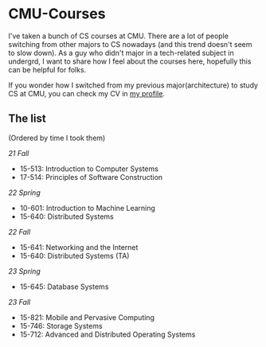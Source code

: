 # CMU-Courses

I've taken a bunch of CS courses at CMU. There are a lot of people switching from other majors to CS nowadays (and this trend doesn't seem to slow down). As a guy who didn't major in a tech-related subject in undergrd, I want to share how I feel about the courses here, hopefully this can be helpful for folks.

If you wonder how I switched from my previous major(architecture) to study CS at CMU, you can check my CV in [my profile](https://github.com/ScottLinnn).

## The list
(Ordered by time I took them)  

_21 Fall_
- 15-513: Introduction to Computer Systems
- 17-514: Principles of Software Construction

_22 Spring_
- 10-601: Introduction to Machine Learning
- 15-640: Distributed Systems

_22 Fall_
- 15-641: Networking and the Internet
- 15-640: Distributed Systems (TA)

_23 Spring_
- 15-645: Database Systems

_23 Fall_
- 15-821: Mobile and Pervasive Computing
- 15-746: Storage Systems
- 15-712: Advanced and Distributed Operating Systems
